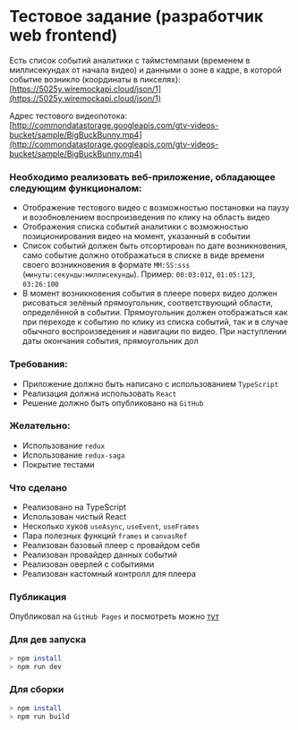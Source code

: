 # Тестовое задание (разработчик web frontend)
Есть список событий аналитики с таймстемпами (временем в миллисекундах от начала видео) и данными о
зоне в кадре, в которой событие возникло (координаты в пикселях):
[https://5025y.wiremockapi.cloud/json/1](https://5025y.wiremockapi.cloud/json/1)

Адрес тестового видеопотока:
[http://commondatastorage.googleapis.com/gtv-videos-bucket/sample/BigBuckBunny.mp4](http://commondatastorage.googleapis.com/gtv-videos-bucket/sample/BigBuckBunny.mp4)

### Необходимо реализовать веб-приложение, обладающее следующим функционалом:

- Отображение тестового видео с возможностью постановки на паузу и возобновлением воспроизведения по клику на область видео
- Отображения списка событий аналитики с возможностью позиционирования видео на момент,
указанный в событии
- Список событий должен быть отсортирован по дате возникновения, само событие должно
отображаться в списке в виде времени своего возникновения в формате `MM:SS:sss`
(`минуты:секунды:миллисекунды`). Пример: `00:03:012`, `01:05:123`, `03:26:100`
- В момент возникновения события в плеере поверх видео должен рисоваться зелёный прямоугольник,
соответствующий области, определённой в событии. Прямоугольник должен отображаться как при
переходе к событию по клику из списка событий, так и в случае обычного воспроизведения и
навигации по видео. При наступлении даты окончания события, прямоугольник дол

### Требования:
- Приложение должно быть написано с использованием `TypeScript`
- Реализация должна использовать `React`
- Решение должно быть опубликовано на `GitHub`

### Желательно:
- Использование `redux`
- Использование `redux-saga`
- Покрытие тестами


### Что сделано
- Реализовано на TypeScript
- Использован чистый React
- Несколько хуков `useAsync`, `useEvent`, `useFrames`
- Пара полезных функций `frames` и `canvasRef`
- Реализован базовый плеер с провайдом себя
- Реализован провайдер данных событий
- Реализован оверлей с событиями
- Реализован кастомный контролл для плеера


### Публикация
Опубликовал на `GitHub Pages` и посмотреть можно [тут](https://vicimpa.github.io/test-video-work)

### Для дев запуска
```bash
> npm install
> npm run dev
```

### Для сборки
```bash
> npm install
> npm run build
```